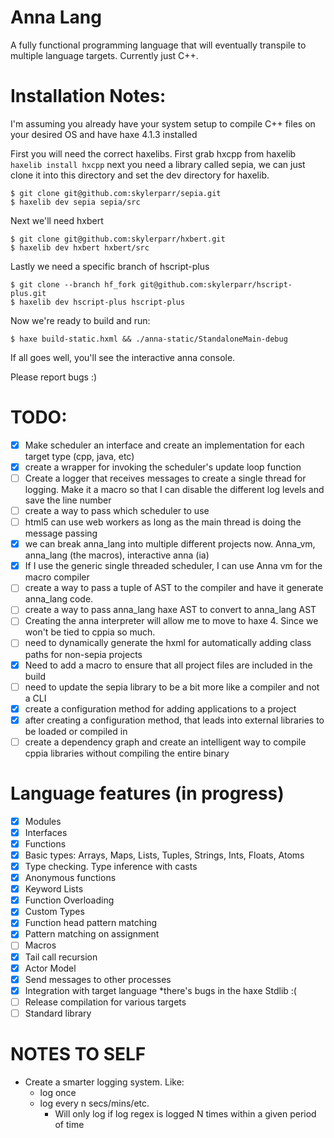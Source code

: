 # Anna Lang

A fully functional programming language that will eventually transpile
to multiple language targets. Currently just C++.

Installation Notes:
===================
I'm assuming you already have your system setup to compile
C++ files on your desired OS and have haxe 4.1.3 installed

First you will need the correct haxelibs.
First grab hxcpp from haxelib
`haxelib install hxcpp`
next you need a library called sepia, we can just clone it 
into this directory and set the dev directory for haxelib.
```
$ git clone git@github.com:skylerparr/sepia.git
$ haxelib dev sepia sepia/src
```
Next we'll need hxbert
```
$ git clone git@github.com:skylerparr/hxbert.git
$ haxelib dev hxbert hxbert/src
```
Lastly we need a specific branch of hscript-plus
```
$ git clone --branch hf_fork git@github.com:skylerparr/hscript-plus.git
$ haxelib dev hscript-plus hscript-plus
```
Now we're ready to build and run:
```
$ haxe build-static.hxml && ./anna-static/StandaloneMain-debug
```
If all goes well, you'll see the interactive anna console.

Please report bugs :)

TODO:
=====
- [x] Make scheduler an interface and create an implementation for each target type (cpp, java, etc)
- [x] create a wrapper for invoking the scheduler's update loop function
- [ ] Create a logger that receives messages to create a single thread for logging. Make it a macro
so that I can disable the different log levels and save the line number
- [ ] create a way to pass which scheduler to use
- [ ] html5 can use web workers as long as the main thread is doing the message passing
- [x] we can break anna_lang into multiple different projects now. Anna_vm, anna_lang (the macros), interactive anna (ia)
- [x] If I use the generic single threaded scheduler, I can use Anna vm for the macro compiler
- [ ] create a way to pass a tuple of AST to the compiler and have it generate anna_lang code.
- [ ] create a way to pass anna_lang haxe AST to convert to anna_lang AST
- [ ] Creating the anna interpreter will allow me to move to haxe 4. Since we won't be tied to cppia so much.
- [ ] need to dynamically generate the hxml for automatically adding class paths for non-sepia projects
- [x] Need to add a macro to ensure that all project files are included in the build 
- [ ] need to update the sepia library to be a bit more like a compiler and not a CLI
- [x] create a configuration method for adding applications to a project
- [x] after creating a configuration method, that leads into external libraries to be loaded or compiled in
- [ ] create a dependency graph and create an intelligent way to compile cppia libraries without compiling the entire binary

# Language features (in progress)

- [x] Modules
- [x] Interfaces
- [x] Functions
- [x] Basic types: Arrays, Maps, Lists, Tuples, Strings, Ints, Floats, Atoms
- [x] Type checking. Type inference with casts
- [x] Anonymous functions
- [x] Keyword Lists
- [x] Function Overloading
- [x] Custom Types
- [x] Function head pattern matching
- [x] Pattern matching on assignment
- [ ] Macros
- [x] Tail call recursion
- [x] Actor Model
- [x] Send messages to other processes
- [x] Integration with target language *there's bugs in the haxe Stdlib :( 
- [ ] Release compilation for various targets
- [ ] Standard library

# NOTES TO SELF

- Create a smarter logging system. Like:
  - log once
  - log every n secs/mins/etc. 
    - Will only log if log regex is logged N times within a given period of time

